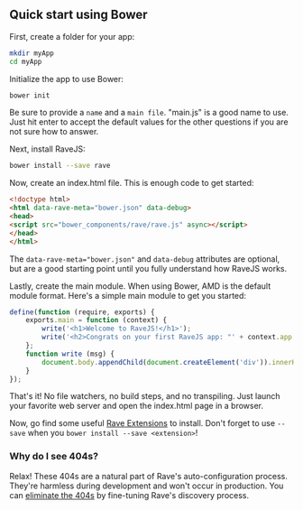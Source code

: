 ## Quick start using Bower

First, create a folder for your app:

```bash
mkdir myApp
cd myApp
```

Initialize the app to use Bower:

```bash
bower init
```

Be sure to provide a `name` and a `main file`.  "main.js" is a good name to
use.  Just hit enter to accept the default values for the other questions if
you are not sure how to answer.

Next, install RaveJS:

```bash
bower install --save rave
```

Now, create an index.html file.  This is enough code to get started:

```html
<!doctype html>
<html data-rave-meta="bower.json" data-debug>
<head>
<script src="bower_components/rave/rave.js" async></script>
</head>
</html>
```

The `data-rave-meta="bower.json"` and `data-debug` attributes are optional,
but are a good starting point until you fully understand how RaveJS works.

Lastly, create the main module.  When using Bower, AMD is the default
module format.  Here's a simple main module to get you started:

```js
define(function (require, exports) {
	exports.main = function (context) {
		write('<h1>Welcome to RaveJS!</h1>');
		write('<h2>Congrats on your first RaveJS app: "' + context.app.name + '"!</h2>');
	};
	function write (msg) {
		document.body.appendChild(document.createElement('div')).innerHTML = msg;
	}
});
```

That's it! No file watchers, no build steps, and no transpiling.
Just launch your favorite web server and open the index.html page
in a browser.

Now, go find some useful
[Rave Extensions](http://bower.io/search/?q=rave-extension) to install.
Don't forget to use `--save` when you `bower install --save <extension>`!

### Why do I see 404s?

Relax! These 404s are a natural part of Rave's auto-configuration process.
They're harmless during development and won't occur in production.
You can [eliminate the 404s](./docs/404s.md) by fine-tuning Rave's
discovery process.

